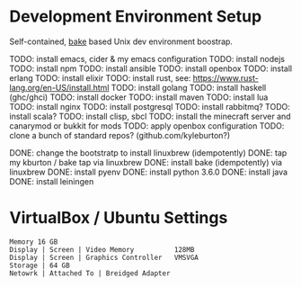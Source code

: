 # Development Environment Setup

Self-contained, [bake](https://github.com/kyleburton/bake) based Unix dev environment boostrap.


TODO: install emacs, cider & my emacs configuration
TODO: install nodejs
TODO: install npm
TODO: install ansible
TODO: install openbox
TODO: install erlang
TODO: install elixir
TODO: install rust, see: https://www.rust-lang.org/en-US/install.html
TODO: install golang
TODO: install haskell (ghc/ghci)
TODO: install docker
TODO: install maven
TODO: install lua
TODO: install nginx
TODO: install postgresql
TODO: install rabbitmq?
TODO: install scala?
TODO: install clisp, sbcl
TODO: install the minecraft server and canarymod or bukkit for mods
TODO: apply openbox configuration
TODO: clone a bunch of standard repos?  (github.com/kyleburton?)

DONE: change the bootstratp to install linuxbrew (idempotently)
DONE: tap my kburton / bake tap via linuxbrew
DONE: install bake (idempotently) via linuxbrew
DONE: install pyenv
DONE: install python 3.6.0
DONE: install java
DONE: install leiningen


# VirtualBox / Ubuntu Settings

```
Memory 16 GB
Display | Screen | Video Memory          128MB
Display | Screen | Graphics Controller   VMSVGA
Storage | 64 GB
Netowrk | Attached To | Breidged Adapter

```
